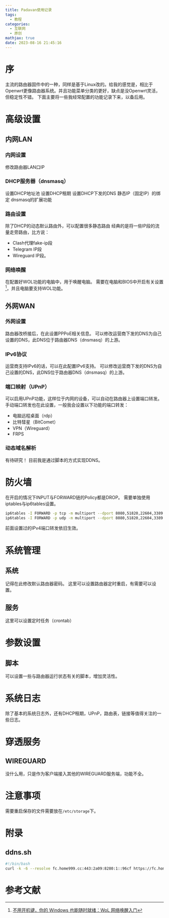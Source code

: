 ```yaml
---
title: Padavan使用记录
tags:
  - 教程
categories:
  - 互联网
  - 原创
mathjax: true
date: 2023-08-16 21:45:16
---
```

# 序
主流的路由器固件中的一种，同样是基于Linux改的。给我的感觉是，相比于Openwrt更像路由器系统。并且功能菜单分类的更好，缺点是没Openwrt灵活，但稳定性不错。
下面主要将一些我经常配置的功能记录下来，以备后用。

# 高级设置
## 内网LAN
### 内网设置
修改路由器LAN口IP

### DHCP服务器（dnsmasq）
设置DHCP地址池
设置DHCP租期
设置DHCP下发的DNS
静态IP（固定IP）的绑定
dnsmasq的扩展功能

### 路由设置
除了DHCP的动态默认路由外，可以配置很多静态路由
经典的是将一些IP段的流量走旁路由，比方说：
 - Clash代理fake-ip段
 - Telegram IP段
 - Wireguard IP段。

### 网络唤醒
在配置好WOL功能的电脑中，用于唤醒电脑。
需要在电脑和BIOS中开启有关设置[^1]，并且电脑要支持WOL功能。

## 外网WAN
### 外网设置
路由器改桥接后，在此设置PPPoE相关信息。
可以修改运营商下发的DNS为自己设置的DNS，此DNS位于路由器DNS（dnsmasq）的上游。
### IPv6协议
运营商支持IPv6的话，可以在此配置IPv6支持。
可以修改运营商下发的DNS为自己设置的DNS，此DNS位于路由器DNS（dnsmasq）的上游。
### 端口映射（UPnP）
可以启用UPnP功能，这样位于内网的设备，可以自动在路由器上设置端口转发。
手动端口转发也在此设置，一般我会设置以下功能的端口转发：
 - 电脑远程桌面（rdp）
 - 比特彗星（BitComet）
 - VPN（Wireguard）
 - FRPS

### 动态域名解析
有待研究！
目前我是通过脚本的方式实现DDNS。

# 防火墙
在开启的情况下INPUT与FORWARD链的Policy都是DROP。
需要单独使用iptables与ip6tables设置。
```bash 在防火墙规则启动后执行
ip6tables -I FORWARD -p tcp -m multiport --dport 8080,51820,22604,3389 -j ACCEPT
ip6tables -I FORWARD -p udp -m multiport --dport 8080,51820,22604,3389 -j ACCEPT
```
前面设置过的IPv4端口转发依旧生效。

# 系统管理
## 系统
记得在此修改默认路由器密码。
这里可以设置路由器定时重启，有需要可以设置。
## 服务
这里可以设置定时任务（crontab）

# 参数设置
## 脚本
可以设置一些与路由器运行状态有关的脚本，增加灵活性。

# 系统日志
除了基本的系统日志外，还有DHCP租期，UPnP，路由表，链接等值得关注的一些日志。

# 穿透服务
## WIREGUARD
没什么用，只是作为客户端接入其他的WIREGUARD服务端，功能不全。

# 注意事项
需要重启保存的文件需要放在`/etc/storage`下。

# 附录
## ddns.sh
```bash /etc/storage/ddns.sh
#!/bin/bash
curl -k -6 --resolve fc.home999.cc:443:2a09:8280:1::96cf https://fc.home999.cc/ipinfo/ddns?subdomain=<域名>
```

# 参考文献
[^1]: [不用开机键，你的 Windows 也能随时就绪：WoL 网络唤醒入门](https://sspai.com/post/67003)